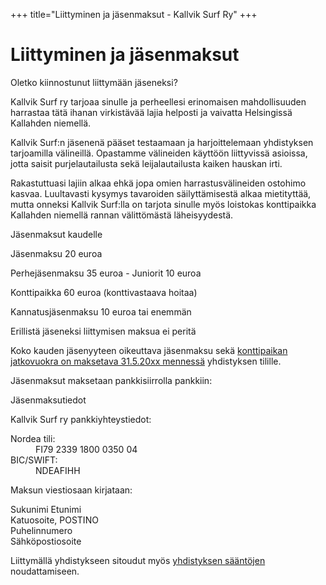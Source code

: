 +++
title="Liittyminen ja jäsenmaksut - Kallvik Surf Ry"
+++

# Liittyminen ja jäsenmaksut

Oletko kiinnostunut liittymään jäseneksi?

Kallvik Surf ry tarjoaa sinulle ja perheellesi erinomaisen mahdollisuuden harrastaa tätä ihanan virkistävää lajia helposti ja vaivatta Helsingissä Kallahden niemellä.

Kallvik Surf:n jäsenenä pääset testaamaan ja harjoittelemaan yhdistyksen tarjoamilla välineillä. Opastamme välineiden käyttöön liittyvissä asioissa, jotta saisit purjelautailusta sekä leijalautailusta kaiken hauskan irti.

Rakastuttuasi lajiin alkaa ehkä jopa omien harrastusvälineiden ostohimo kasvaa. Luultavasti kysymys tavaroiden säilyttämisestä alkaa mietityttää, mutta onneksi Kallvik Surf:lla on tarjota sinulle myös loistokas konttipaikka Kallahden niemellä rannan välittömästä läheisyydestä.

Jäsenmaksut kaudelle

Jäsenmaksu 20 euroa

Perhejäsenmaksu 35 euroa - Juniorit 10 euroa

Konttipaikka 60 euroa (konttivastaava hoitaa)

Kannatusjäsenmaksu 10 euroa tai enemmän

Erillistä jäseneksi liittymisen maksua ei peritä

Koko kauden jäsenyyteen oikeuttava jäsenmaksu sekä <a href="ilmoitukset/yhdistyksenvuosikokouspidettiinkoleassasaeaessae.html" target="_blank">konttipaikan jatkovuokra on maksetava 31.5.20xx mennessä</a> yhdistyksen tilille.

Jäsenmaksut maksetaan pankkisiirrolla pankkiin:

Jäsenmaksutiedot

Kallvik Surf ry pankkiyhteystiedot:

<dl>
<dt>Nordea tili:</dt><dd>FI79 2339 1800 0350 04</dd>
<dt>BIC/SWIFT:</dt><dd>NDEAFIHH </dd>
</dl>

Maksun viestiosaan kirjataan:

Sukunimi Etunimi<br>
Katuosoite, POSTINO<br>
Puhelinnumero<br>
Sähköpostiosoite<br>

Liittymällä yhdistykseen sitoudut myös <a href="dokumentit/Kallvik_Surf_S%C3%A4%C3%A4nn%C3%B6t.pdf" target="_blank">yhdistyksen sääntöjen</a> noudattamiseen.

